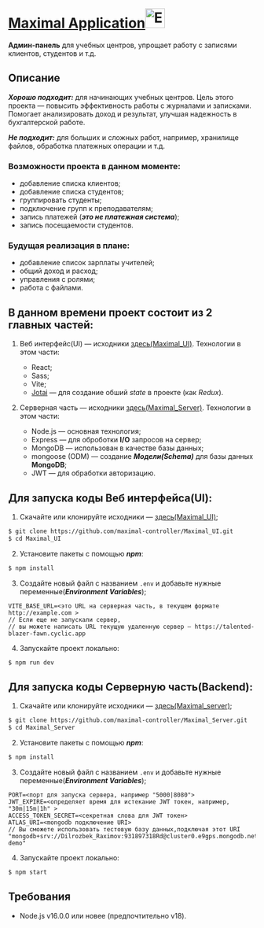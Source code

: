 # [Maximal Application<img src="https://github.com/maximal-controller/.github/assets/65526165/1165a2f3-3327-48ab-be66-13af53691ef1" alt="Example Image" style="width:40px; height:40px;">](https://maximal.vercel.app)

**Админ-панель** для учебных центров, упрощает работу с записями клиентов, студентов и т.д.

## Описание

***Хорошо подходит:*** для начинающих учебных центров. Цель этого проекта — повысить эффективность работы с журналами и записками. Помогает анализировать доход и результат, улучшая надежность в бухгалтерской работе.

***Не подходит:*** для больших и сложных работ, например, хранилище файлов, обработка платежных операции и т.д.

### Возможности проекта в данном моменте:
- добавление списка клиентов;
- добавление списка студентов;
- группировать студенты;
- подключение групп к преподавателям;
- запись платежей (***это не платежная система***);
- запись посещаемости студентов.

### Будущая реализация в плане:
- добавление список зарплаты учителей;
- общий доход и расход;
- управления с ролями;
- работа с файлами.

## В данном времени проект состоит из 2 главных частей:
1. Веб интерфейс(UI) — исходники [здесь(Maximal_UI)](https://github.com/maximal-controller/Maximal_UI). Технологии в этом части:
   - React;
   - Sass;
   - Vite;
   - [Jotai](https://jotai.org) — для создание обший *state* в проекте (как *Redux*).

2. Серверная часть — исходники [здесь(Maximal_Server)](https://github.com/maximal-controller/Maximal_Server). Технологии в этом части:
   - Node.js — основная технология;
   - Express — для оброботки **I/O** запросов на сервер;
   - MongoDB — использован в качестве базы данных;
   - mongoose (ODM) — создание ***Модели(Schema)*** для базы данных **MongoDB**;
   - JWT — для обработки авторизацию.

## Для запуска коды Веб интерфейса(UI):

1. Скачайте или клонируйте исходники — [здесь(Maximal_UI)](https://github.com/maximal-controller/Maximal_UI);
```bash
$ git clone https://github.com/maximal-controller/Maximal_UI.git
$ cd Maximal_UI
```

2. Установите пакеты с помощью ***npm***:
```bash
$ npm install 
```

3. Создайте новый файл с названием `.env` и добавьте нужные переменные(***Environment Variables***);
```env
VITE_BASE_URL=<это URL на серверная часть, в текущем формате http://example.com >
// Если еще не запускали сервер,
// вы можете написать URL текущую удаленную сервер — https://talented-blazer-fawn.cyclic.app
```

4. Запускайте проект локально:
```bash
$ npm run dev
```

## Для запуска коды Серверную часть(Backend):

1. Скачайте или клонируйте исходники — [здесь(Maximal_server)](https://github.com/maximal-controller/Maximal_Server);
```bash
$ git clone https://github.com/maximal-controller/Maximal_Server.git
$ cd Maximal_Server
```

2. Установите пакеты с помощью ***npm***:
```bash
$ npm install 
```

3. Создайте новый файл с названием `.env` и добавьте нужные переменные(***Environment Variables***);
```env
PORT=<порт для запуска сервера, например "5000|8080">
JWT_EXPIRE=<определяет время для истекание JWT токен, например, "30m|15m|1h" >
ACCESS_TOKEN_SECRET=<секретная слова для JWT токен>
ATLAS_URI=<mongodb подключение URI>
// Вы сможете использовать тестовую базу данных,подключая этот URI "mongodb+srv://Dilrozbek_Raximov:931897318Rd@cluster0.e9gps.mongodb.net/maximal-demo"
```

4. Запускайте проект локально:
```bash
$ npm start
```

## Требования
- Node.js v16.0.0 или новее (предпочтительно v18).
